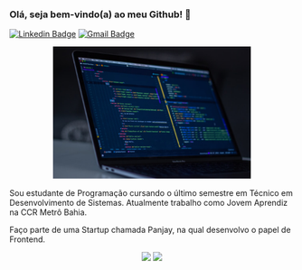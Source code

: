 ### Olá, seja bem-vindo(a) ao meu Github! 👋

[![Linkedin Badge](https://img.shields.io/badge/-LinkedIn-blue?style=flat-square&logo=Linkedin&logoColor=white&link=https://www.linkedin.com/in/jricardoc/)](https://www.linkedin.com/in/jricardoc/) [![Gmail Badge](https://img.shields.io/badge/-Gmail-c14438?style=flat-square&logo=Gmail&logoColor=white&link=mailto:ricardoocarvalhoo10@gmail.com)](mailto:ricardoocarvalhoo10@gmail.com/)

<div>
<p align="center">
  <img src="https://github.com/jricardoc/jricardoc/blob/main/jricardoc.jpg" width="350" title="hover text">
</p>

Sou estudante de Programação cursando o último semestre em Técnico em Desenvolvimento de Sistemas.
Atualmente trabalho como Jovem Aprendiz na CCR Metrô Bahia.

Faço parte de uma Startup chamada Panjay, na qual desenvolvo o papel de Frontend.

<p align="center">
  
  <img width="400px" src="https://github-readme-stats.vercel.app/api/top-langs/?username=jricardoc&hide=html&layout=compact&theme=tokyonight" />
  <img width="434px" src="https://github-readme-stats.vercel.app/api?username=jricardoc&theme=tokyonight&show_icons=true" />
  
</p>
